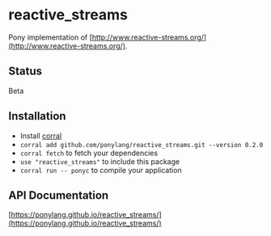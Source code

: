 # reactive_streams

Pony implementation of [http://www.reactive-streams.org/](http://www.reactive-streams.org/).

## Status

Beta

## Installation

* Install [corral](https://github.com/ponylang/corral)
* `corral add github.com/ponylang/reactive_streams.git --version 0.2.0`
* `corral fetch` to fetch your dependencies
* `use "reactive_streams"` to include this package
* `corral run -- ponyc` to compile your application

## API Documentation

[https://ponylang.github.io/reactive_streams/](https://ponylang.github.io/reactive_streams/)
